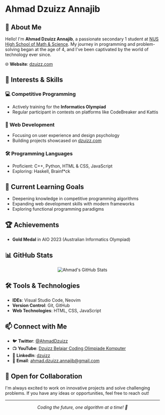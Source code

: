 # Ahmad Dzuizz Annajib

## 👋 About Me
Hello! I'm **Ahmad Dzuizz Annajib**, a passionate secondary 1 student at [NUS High School of Math & Science](https://www.nushigh.edu.sg/). My journey in programming and problem-solving began at the age of 4, and I've been captivated by the world of technology ever since.

🌐 **Website**: [dzuizz.com](https://dzuizz.com/)

## 🚀 Interests & Skills

### 💻 Competitive Programming
- Actively training for the **Informatics Olympiad**
- Regular participant in contests on platforms like CodeBreaker and Kattis

### 🌈 Web Development
- Focusing on user experience and design psychology
- Building projects showcased on [dzuizz.com](https://dzuizz.com)

### 🛠️ Programming Languages
- Proficient: C++, Python, HTML & CSS, JavaScript
- Exploring: Haskell, Brainf*ck

## 🌱 Current Learning Goals
- Deepening knowledge in competitive programming algorithms
- Expanding web development skills with modern frameworks
- Exploring functional programming paradigms

## 🏆 Achievements
- **Gold Medal** in AIO 2023 (Australian Informatics Olympiad)

## 📊 GitHub Stats

<p align="center">
  <img src="https://github-readme-stats.vercel.app/api?username=dzuizz&show_icons=true&theme=radical&line_height=27" alt="Ahmad's GitHub Stats" />
</p>

## 🛠️ Tools & Technologies
- **IDEs**: Visual Studio Code, Neovim
- **Version Control**: Git, GitHub
- **Web Technologies**: HTML, CSS, JavaScript

## 📫 Connect with Me
- 🐦 **Twitter**: [@AhmadDzuizz](https://twitter.com/AhmadDzuizz)
- 📺 **YouTube**: [Dzuizz Belajar Coding Olimpiade Komputer](https://www.youtube.com/c/DzuizzBelajarCodingOlimpiadeKomputer)
- 💼 **LinkedIn**: [dzuizz](https://www.linkedin.com/in/dzuizz/)
- 📧 **Email**: [ahmad.dzuizz.annajib@gmail.com](mailto:ahmad.dzuizz.annajib@gmail.com)

## 🤝 Open for Collaboration
I'm always excited to work on innovative projects and solve challenging problems. If you have any ideas or opportunities, feel free to reach out!

---

<p align="center"><em>Coding the future, one algorithm at a time! 🚀</em></p>
